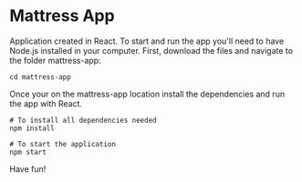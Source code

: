 # Mattress App

Application created in React.
To start and run the app you'll need to have Node.js installed in your computer.
First, download the files and navigate to the folder mattress-app:
```shell
cd mattress-app
```
Once your on the mattress-app location install the dependencies and run the app with React.
```shell
# To install all dependencies needed
npm install

# To start the application
npm start
```

Have fun!
